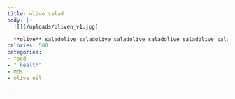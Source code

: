 ```yaml
---
title: olive salad
body: |-
  ![](/uploads/oliven_v1.jpg)

  **olive** saladolive saladolive saladolive saladolive saladolive saladolive salad hello, here is a question for P. Can I have the patient name as {{patient.name}}.
calories: 500
categories:
- food
- " health"
- mds
- olive oil

---
```

